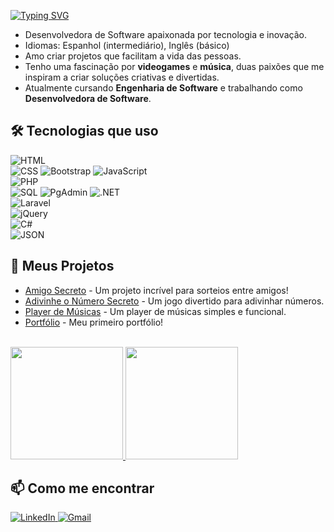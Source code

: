 
  <a href="https://git.io/typing-svg"><img src="https://readme-typing-svg.demolab.com? 
  font=Poppins&size=30&duration=2000&pause=1000&color=E33DD5&width=435&lines=Ol%C3%A1%2C+mundo!;Eu+sou+a+Stella!" alt="Typing SVG" /></a>



- Desenvolvedora de Software apaixonada por tecnologia e inovação.
- Idiomas: Espanhol (intermediário), Inglês (básico) 
- Amo criar projetos que facilitam a vida das pessoas.  
- Tenho uma fascinação por **videogames** e **música**, duas paixões que me inspiram a criar soluções criativas e divertidas.  
- Atualmente cursando **Engenharia de Software** e trabalhando como **Desenvolvedora de Software**.  

## 🛠️ Tecnologias que uso  
![HTML](https://img.shields.io/badge/HTML5-E34F26?style=flat&logo=html5&logoColor=white)  
![CSS](https://img.shields.io/badge/CSS3-1572B6?style=flat&logo=css3&logoColor=white)
![Bootstrap](https://img.shields.io/badge/Bootstrap-563D7C?style=flat&logo=bootstrap&logoColor=white)
![JavaScript](https://img.shields.io/badge/JavaScript-F7DF1E?style=flat&logo=javascript&logoColor=black)  
![PHP](https://img.shields.io/badge/PHP-777BB4?style=flat&logo=php&logoColor=white)  
![SQL](https://img.shields.io/badge/SQL-4479A1?style=flat&logo=sql&logoColor=white)
![PgAdmin](https://img.shields.io/badge/PgAdmin-336791?style=flat&logo=postgresql&logoColor=white)
![.NET](https://img.shields.io/badge/.NET-512BD4?style=flat&logo=dotnet&logoColor=white)  
![Laravel](https://img.shields.io/badge/Laravel-FF2D20?style=flat&logo=laravel&logoColor=white)  
![jQuery](https://img.shields.io/badge/jQuery-0769AD?style=flat&logo=jquery&logoColor=white)  
![C#](https://img.shields.io/badge/C%23-239120?style=flat&logo=c-sharp&logoColor=white)  
![JSON](https://img.shields.io/badge/JSON-000000?style=flat&logo=json&logoColor=white)


## 🌟 Meus Projetos  
- [Amigo Secreto](https://stellag2003.github.io/AmigoSecreto/) - Um projeto incrível para sorteios entre amigos!  
- [Adivinhe o Número Secreto](https://stellag2003.github.io/AdivinheONumeroSecreto/) - Um jogo divertido para adivinhar números.  
- [Player de Músicas](https://stellag2003.github.io/PlayerMusicas/) - Um player de músicas simples e funcional.
- [Portfólio](https://stellag2003.github.io/Portfolio/) - Meu primeiro portfólio!
<br>


  <div>
  <a href="https://github.com/stellag2003">
    <img loading="lazy" height="180em" src="https://github-readme-stats.vercel.app/api/top-langs/?username=stellag2003&layout=compact&langs_count=7&theme=dracula"/>
    <img loading="lazy" height="180em" src="https://github-readme-stats.vercel.app/api?username=stellag2003&show_icons=true&theme=dracula&count_private=true"/>
  </a>
</div>

## 📫 Como me encontrar  

<a href="https://www.linkedin.com/in/stella-goncalves-mendonca" target="_blank">
  <img src="https://img.shields.io/badge/LinkedIn-0077B5?style=for-the-badge&logo=linkedin&logoColor=white" alt="LinkedIn">
</a>  

<a href="mailto:stellagmendonca@gmail.com" target="_blank">
  <img src="https://img.shields.io/badge/Gmail-D14836?style=for-the-badge&logo=gmail&logoColor=white" alt="Gmail">
</a>


